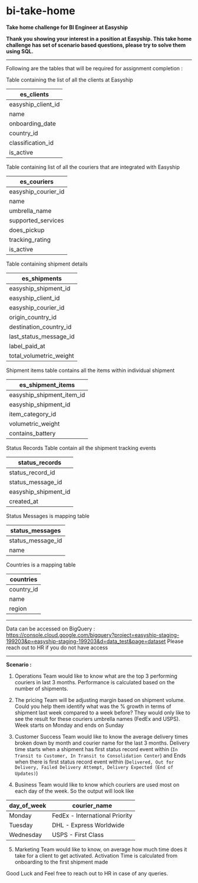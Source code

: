 # bi-take-home
**Take home challenge for BI Engineer at Easyship**

**Thank you showing your interest in a position at Easyship. This take home challenge has set of scenario based questions, please try to solve them using SQL.**

---

Following are the tables that will be required for assignment completion : 

Table containing the list of all the clients at Easyship 

| es\_clients          |
| -------------------- |
| easyship\_client\_id |
| name                 |
| onboarding\_date     |
| country\_id          |
| classification\_id   |
| is\_active           |

Table containing list of all the couriers that are integrated with Easyship

| es\_couriers            |
| ----------------------- |
| easyship\_courier\_id   |
| name                    |
| umbrella\_name |
| supported\_services     |
| does\_pickup            |
| tracking_rating         |
| is\_active              |

Table containing shipment details

| es\_shipments             |
| ------------------------- |
| easyship\_shipment\_id    |
| easyship\_client\_id      |
| easyship\_courier\_id     |
| origin\_country\_id       |
| destination\_country\_id  |
| last\_status\_message\_id |
| label\_paid\_at           |
| total\_volumetric\_weight |

Shipment items table contains all the items within individual shipment

| es\_shipment\_items          |
| ---------------------------- |
| easyship\_shipment\_item\_id |
| easyship\_shipment\_id       |
| item\_category\_id           |
| volumetric\_weight           |
| contains\_battery            |

Status Records Table contain all the shipment tracking events 

| status\_records        |
| ---------------------- |
| status\_record\_id     |
| status\_message\_id    |
| easyship\_shipment\_id |
| created\_at            |

Status Messages is mapping table

| status\_messages    |
| ------------------- |
| status\_message\_id |
| name                |

Countries is a mapping table

| countries   |
| ----------- |
| country\_id |
| name        |
| region      |

---

Data can be accessed on BigQuery
: https://console.cloud.google.com/bigquery?project=easyship-staging-199203&p=easyship-staging-199203&d=data_test&page=dataset
Please reach out to HR if you do not have access

---

**Scenario :**

1. Operations Team would like to know what are the top 3 performing couriers in last 3 months. Performance is calculated based on the number of shipments. 


2. The pricing Team will be adjusting margin based on shipment volume.  Could you help them identify what was the % growth in terms of shipment last week compared to a week before? They would only like to see the result for these couriers umbrella names (FedEx and USPS). Week starts on Monday and ends on Sunday


3. Customer Success Team would like to know the average delivery times broken down by month and courier name for the last 3 months. Delivery time starts when a shipment has first status record event within (`In Transit to Customer, In Transit to Consolidation Center`) and Ends when there is first status record event within (`Delivered, Out for Delivery, Failed Delivery Attempt, Delivery Expected (End of Updates)`)


4. Business Team would like to know which couriers are used most on each day of the week. So the output will look like

| day\_of\_week | courier\_name                  |
| ------------- | ------------------------------ |
| Monday        | FedEx - International Priority |
| Tuesday       | DHL - Express Worldwide        |
| Wednesday     | USPS - First Class             |


5. Marketing Team would like to know, on average how much time does it take for a client to get activated. Activation Time is calculated from onboarding to the first shipment made


Good Luck and Feel free to reach out to HR in case of any queries.
